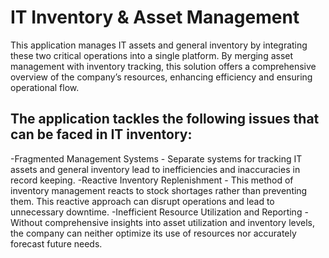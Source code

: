 # IT Inventory & Asset Management

This application manages IT assets and general inventory by integrating these two critical operations into a single platform. 
By merging asset management with inventory tracking, this solution offers a comprehensive overview of the company’s resources, enhancing efficiency and ensuring operational flow.

The application tackles the following issues that can be faced in IT inventory:
-------------------------------------------------------------------------------
-Fragmented Management Systems - Separate systems for tracking IT assets and general inventory lead to inefficiencies and inaccuracies in record keeping.
-Reactive Inventory Replenishment - This method of inventory management reacts to stock shortages rather than preventing them. This reactive approach can disrupt operations and lead to unnecessary downtime.
-Inefficient Resource Utilization and Reporting - Without comprehensive insights into asset utilization and inventory levels, the company can neither optimize its use of resources nor accurately forecast future needs.



